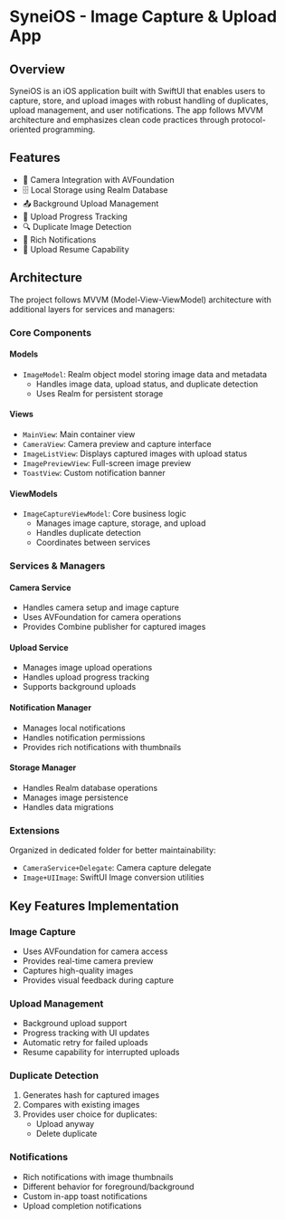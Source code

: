 # SyneiOS - Image Capture & Upload App

## Overview
SyneiOS is an iOS application built with SwiftUI that enables users to capture, store, and upload images with robust handling of duplicates, upload management, and user notifications. The app follows MVVM architecture and emphasizes clean code practices through protocol-oriented programming.

## Features
- 📸 Camera Integration with AVFoundation
- 🗄️ Local Storage using Realm Database
- 📤 Background Upload Management
- 🔄 Upload Progress Tracking
- 🔍 Duplicate Image Detection
- 📱 Rich Notifications
- 🎯 Upload Resume Capability

## Architecture
The project follows MVVM (Model-View-ViewModel) architecture with additional layers for services and managers:

### Core Components

#### Models
- `ImageModel`: Realm object model storing image data and metadata
  - Handles image data, upload status, and duplicate detection
  - Uses Realm for persistent storage

#### Views
- `MainView`: Main container view
- `CameraView`: Camera preview and capture interface
- `ImageListView`: Displays captured images with upload status
- `ImagePreviewView`: Full-screen image preview
- `ToastView`: Custom notification banner

#### ViewModels
- `ImageCaptureViewModel`: Core business logic
  - Manages image capture, storage, and upload
  - Handles duplicate detection
  - Coordinates between services

### Services & Managers

#### Camera Service
- Handles camera setup and image capture
- Uses AVFoundation for camera operations
- Provides Combine publisher for captured images

#### Upload Service
- Manages image upload operations
- Handles upload progress tracking
- Supports background uploads

#### Notification Manager
- Manages local notifications
- Handles notification permissions
- Provides rich notifications with thumbnails

#### Storage Manager
- Handles Realm database operations
- Manages image persistence
- Handles data migrations

### Extensions
Organized in dedicated folder for better maintainability:
- `CameraService+Delegate`: Camera capture delegate
- `Image+UIImage`: SwiftUI Image conversion utilities

## Key Features Implementation

### Image Capture
- Uses AVFoundation for camera access
- Provides real-time camera preview
- Captures high-quality images
- Provides visual feedback during capture

### Upload Management
- Background upload support
- Progress tracking with UI updates
- Automatic retry for failed uploads
- Resume capability for interrupted uploads

### Duplicate Detection
1. Generates hash for captured images
2. Compares with existing images
3. Provides user choice for duplicates:
   - Upload anyway
   - Delete duplicate

### Notifications
- Rich notifications with image thumbnails
- Different behavior for foreground/background
- Custom in-app toast notifications
- Upload completion notifications



